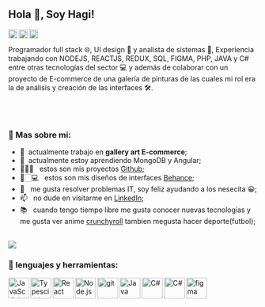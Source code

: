 ## Hola 👋, Soy Hagi!
<a href='https://www.linkedin.com/in/hagitorres/'><img align='left' alt="linkedin" src="https://cdn-icons-png.flaticon.com/512/174/174857.png" height='18px'/></a>
<a href='https://www.behance.net/hagitorresmacedo'><img align='left' alt="twitter" src="https://www.citypng.com/public/uploads/preview/-31622227018ldvcsx8gnp.png" height='18px'/></a>
<a href='https://platzi.com/p/hagi-rai-torres-macedo/'><img alt="kaggle" src="https://static.platzi.com/media/blog/unnamed-8089fc33-6322-4bd3-85de-1da032257d4b.png" height='18px'/></a>

<!--
<img align="right" alt="GIF" src="https://raw.githubusercontent.com/rahul-jha98/rahul-jha98/main/techstack.gif"/>
-->
<p align="left">
Programador full stack 🌐, UI design 🎨 y analista de sistemas  🤖, Experiencia trabajando con NODEJS, REACTJS, REDUX, SQL, FIGMA, PHP, JAVA y C# entre otras tecnologías del sector 💻 y además de colaborar con un proyecto de E-commerce de una galería de pinturas de las cuales mi rol era la de análisis y creación de las interfaces 🛠️. 
</p>
<br/>
<br/>

  
### 🧐 Mas sobre mi:

- 🔭 &nbsp;actualmente trabajo en  **gallery art E-commerce**;
- 🌱 &nbsp;actualmente estoy aprendiendo MongoDB y Angular; 
- 👨🏻‍💻 &nbsp; estos son mis proyectos [Github](https://github.com/hagi-dev?tab=repositories);
- 🎨🏻‍💻 &nbsp; estos son mis diseños de interfaces [Behance](https://www.behance.net/hagitorresmacedo);
- 💬 &nbsp; me gusta resolver problemas IT, soy feliz ayudando a los nesecita 😀;
- 📫 &nbsp; no dude en visitarme en [LinkedIn](https://www.linkedin.com/in/hagitorres/);
- 📚 &nbsp; cuando tengo tiempo libre me gusta conocer nuevas tecnologias y me gusta ver anime [crunchyroll](https://www.crunchyroll.com/es) tambien megusta hacer deporte(futbol);
<br>

<img  src="https://videogamesimg.s3.sa-east-1.amazonaws.com/iconPlataform/Sin+t%C3%ADtulo-1.png" height="auto" />

### 🔨 lenguajes y herramientas:
<a href="https://developer.mozilla.org/en-US/docs/Web/JavaScript" target="_blank"> <img align="left" alt="JavaScript" height ="42px"  src="https://raw.githubusercontent.com/rahul-jha98/github_readme_icons/main/language_and_tools/square/javascript/javascript.svg"> </a>
<a href="https://es.redux.js.org/" target="_blank"><img align="left" alt="Typescirpt" height ="42px" src="https://www.svgrepo.com/show/354274/redux.svg"></a>
<a href="https://reactjs.org/" target="_blank"> <img align="left" alt="React" height ="42px" src="https://raw.githubusercontent.com/rahul-jha98/github_readme_icons/main/language_and_tools/square/react/react.svg"></a>
<a href="https://nodejs.org" target="_blank"><img align="left" alt="Node.js" height ="42px" src="https://www.svgrepo.com/show/303658/nodejs-1-logo.svg"></a>
<a href="https://git-scm.com/" target="_blank"> <img src="https://raw.githubusercontent.com/rahul-jha98/github_readme_icons/main/language_and_tools/square/git-scm/git-scm.svg" align="left" alt="git" height='42px'/> </a>
<a href="https://www.figma.com/" target="_blank"> <img src="https://raw.githubusercontent.com/rahul-jha98/github_readme_icons/main/language_and_tools/square/figma/figma.svg" alt="figma" height='42px'/> </a>
<a href="https://www.java.com" target="_blank"><img align="left" alt="Java" height ="42px" src="https://raw.githubusercontent.com/rahul-jha98/github_readme_icons/main/language_and_tools/square/java/java.svg"></a>
<a href="https://docs.microsoft.com/en-us/dotnet/csharp/" target="_blank"> <img align="left" src="https://www.svgrepo.com/show/353622/c-sharp.svg" alt="C#" height ="42px"/> </a>
<a href="https://docs.microsoft.com/en-us/dotnet/csharp/" target="_blank"> <img align="left" src="https://upload.wikimedia.org/wikipedia/commons/thumb/4/4c/Typescript_logo_2020.svg/1024px-Typescript_logo_2020.svg.png" alt="C#" height ="42px"/> </a>


<br>



<!--
**hagi-dev/hagi-dev** is a ✨ _special_ ✨ repository because its `README.md` (this file) appears on your GitHub profile.

Here are some ideas to get you started:

- 🔭 I’m currently working on ...
- 🌱 I’m currently learning ...
- 👯 I’m looking to collaborate on ...
- 🤔 I’m looking for help with ...
- 💬 Ask me about ...
- 📫 How to reach me: ...
- 😄 Pronouns: ...
- ⚡ Fun fact: ...
-->
